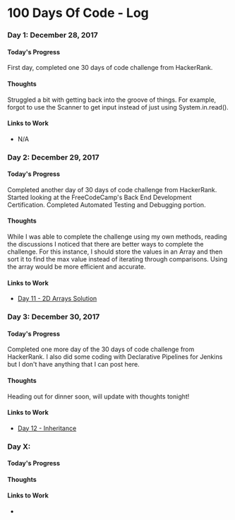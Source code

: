 # 100 Days Of Code - Log

### Day 1: December 28, 2017

#### Today's Progress
First day, completed one 30 days of code challenge from HackerRank.

#### Thoughts
Struggled a bit with getting back into the groove of things. For example, forgot to use the Scanner to get input instead of just using System.in.read().

#### Links to Work
* N/A

### Day 2: December 29, 2017

#### Today's Progress
Completed another day of 30 days of code challenge from HackerRank. Started looking at the FreeCodeCamp's Back End Development Certification. Completed Automated Testing and Debugging portion.

#### Thoughts
While I was able to complete the challenge using my own methods, reading the discussions I noticed that there are better ways to complete the challenge. For this instance, I should store the values in an Array and then sort it to find the max value instead of iterating through comparisons. Using the array would be more efficient and accurate.

#### Links to Work
* [Day 11 - 2D Arrays Solution](java/r1d2-d11-2d-arrays.java)

### Day 3: December 30, 2017 

#### Today's Progress
Completed one more day of the 30 days of code challenge from HackerRank. I also did some coding with Declarative Pipelines for Jenkins but I don't have anything that I can post here.

#### Thoughts
Heading out for dinner soon, will update with thoughts tonight!

#### Links to Work
* [Day 12 - Inheritance](java/r1d3-d12-inheritance.java)

### Day X: 

#### Today's Progress

#### Thoughts

#### Links to Work
* []()
